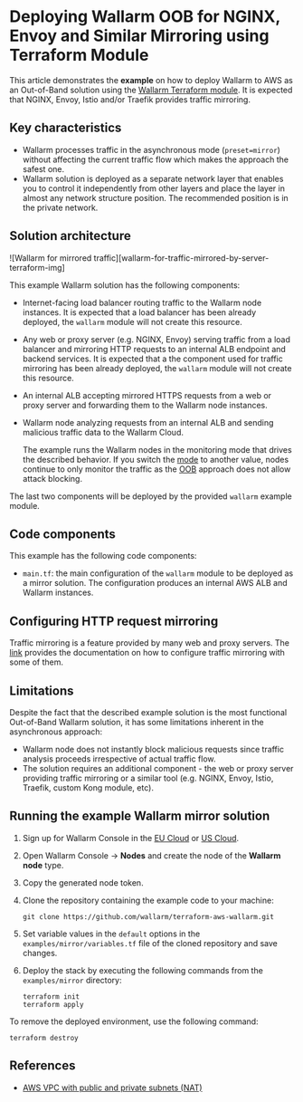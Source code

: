 # Deploying Wallarm OOB for NGINX, Envoy and Similar Mirroring using Terraform Module

This article demonstrates the **example** on how to deploy Wallarm to AWS as an Out-of-Band solution using the [Wallarm Terraform module](https://registry.terraform.io/modules/wallarm/wallarm/aws/). It is expected that NGINX, Envoy, Istio and/or Traefik provides traffic mirroring.

## Key characteristics

* Wallarm processes traffic in the asynchronous mode (`preset=mirror`) without affecting the current traffic flow which makes the approach the safest one.
* Wallarm solution is deployed as a separate network layer that enables you to control it independently from other layers and place the layer in almost any network structure position. The recommended position is in the private network.

## Solution architecture

![Wallarm for mirrored traffic][wallarm-for-traffic-mirrored-by-server-terraform-img]

This example Wallarm solution has the following components:

* Internet-facing load balancer routing traffic to the Wallarm node instances. It is expected that a load balancer has been already deployed, the `wallarm` module will not create this resource.
* Any web or proxy server (e.g. NGINX, Envoy) serving traffic from a load balancer and mirroring HTTP requests to an internal ALB endpoint and backend services. It is expected that a the component used for traffic mirroring has been already deployed, the `wallarm` module will not create this resource.
* An internal ALB accepting mirrored HTTPS requests from a web or proxy server and forwarding them to the Wallarm node instances.
* Wallarm node analyzing requests from an internal ALB and sending malicious traffic data to the Wallarm Cloud.

    The example runs the Wallarm nodes in the monitoring mode that drives the described behavior. If you switch the [mode](https://docs.wallarm.com/admin-en/configure-wallarm-mode/) to another value, nodes continue to only monitor the traffic as the [OOB](https://docs.wallarm.com/installation/oob/overview/#advantages-and-limitations) approach does not allow attack blocking.

The last two components will be deployed by the provided `wallarm` example module.

## Code components

This example has the following code components:

* `main.tf`: the main configuration of the `wallarm` module to be deployed as a mirror solution. The configuration produces an internal AWS ALB and Wallarm instances.

## Configuring HTTP request mirroring

Traffic mirroring is a feature provided by many web and proxy servers. The [link](https://docs.wallarm.com/installation/oob/web-server-mirroring/overview/#examples-of-web-server-configuration-for-traffic-mirroring) provides the documentation on how to configure traffic mirroring with some of them.

## Limitations

Despite the fact that the described example solution is the most functional Out-of-Band Wallarm solution, it has some limitations inherent in the asynchronous approach:

* Wallarm node does not instantly block malicious requests since traffic analysis proceeds irrespective of actual traffic flow.
* The solution requires an additional component - the web or proxy server providing traffic mirroring or a similar tool (e.g. NGINX, Envoy, Istio, Traefik, custom Kong module, etc).

## Running the example Wallarm mirror solution

1. Sign up for Wallarm Console in the [EU Cloud](https://my.wallarm.com/nodes) or [US Cloud](https://us1.my.wallarm.com/nodes).
1. Open Wallarm Console → **Nodes** and create the node of the **Wallarm node** type.
1. Copy the generated node token.
1. Clone the repository containing the example code to your machine:

    ```
    git clone https://github.com/wallarm/terraform-aws-wallarm.git
    ```
1. Set variable values in the `default` options in the `examples/mirror/variables.tf` file of the cloned repository and save changes.
1. Deploy the stack by executing the following commands from the `examples/mirror` directory:

    ```
    terraform init
    terraform apply
    ```

To remove the deployed environment, use the following command:

```
terraform destroy
```

## References

* [AWS VPC with public and private subnets (NAT)](https://docs.aws.amazon.com/vpc/latest/userguide/VPC_Scenario2.html)
